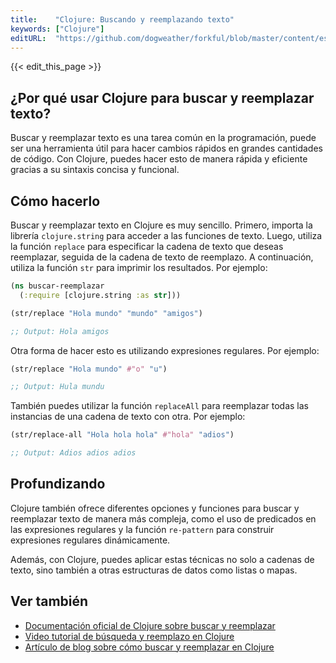 ```yaml
---
title:    "Clojure: Buscando y reemplazando texto"
keywords: ["Clojure"]
editURL:  "https://github.com/dogweather/forkful/blob/master/content/es/clojure/searching-and-replacing-text.md"
---
```


{{< edit_this_page >}}

## ¿Por qué usar Clojure para buscar y reemplazar texto?

Buscar y reemplazar texto es una tarea común en la programación, puede ser una herramienta útil para hacer cambios rápidos en grandes cantidades de código. Con Clojure, puedes hacer esto de manera rápida y eficiente gracias a su sintaxis concisa y funcional.

## Cómo hacerlo

Buscar y reemplazar texto en Clojure es muy sencillo. Primero, importa la librería `clojure.string` para acceder a las funciones de texto. Luego, utiliza la función `replace` para especificar la cadena de texto que deseas reemplazar, seguida de la cadena de texto de reemplazo. A continuación, utiliza la función `str` para imprimir los resultados. Por ejemplo:

```Clojure
(ns buscar-reemplazar
  (:require [clojure.string :as str]))

(str/replace "Hola mundo" "mundo" "amigos")

;; Output: Hola amigos
```

Otra forma de hacer esto es utilizando expresiones regulares. Por ejemplo:

```Clojure
(str/replace "Hola mundo" #"o" "u")

;; Output: Hula mundu
```

También puedes utilizar la función `replaceAll` para reemplazar todas las instancias de una cadena de texto con otra. Por ejemplo:

```Clojure
(str/replace-all "Hola hola hola" #"hola" "adios")

;; Output: Adios adios adios
```

## Profundizando

Clojure también ofrece diferentes opciones y funciones para buscar y reemplazar texto de manera más compleja, como el uso de predicados en las expresiones regulares y la función `re-pattern` para construir expresiones regulares dinámicamente.

Además, con Clojure, puedes aplicar estas técnicas no solo a cadenas de texto, sino también a otras estructuras de datos como listas o mapas.

## Ver también

- [Documentación oficial de Clojure sobre buscar y reemplazar](https://clojure.org/reference/strings)
- [Video tutorial de búsqueda y reemplazo en Clojure](https://www.youtube.com/watch?v=XqxFZJMXVbw)
- [Artículo de blog sobre cómo buscar y reemplazar en Clojure](https://www.braveclojure.com/getting-started-clojure/)